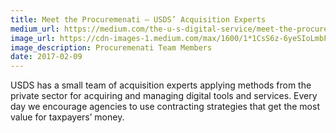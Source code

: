 ```yaml
---
title: Meet the Procuremenati – USDS’ Acquisition Experts
medium_url: https://medium.com/the-u-s-digital-service/meet-the-procuremenati-usds-acquisition-experts-1e99346822b5#.wa01tyd7l
image_url: https://cdn-images-1.medium.com/max/1600/1*1CsS6z-6yeSIoLmbFHGggg.jpeg
image_description: Procuremenati Team Members
date: 2017-02-09
---
```


USDS has a small team of acquisition experts applying methods from the private sector for acquiring and managing digital tools and services. Every day we encourage agencies to use contracting strategies that get the most value for taxpayers’ money.
